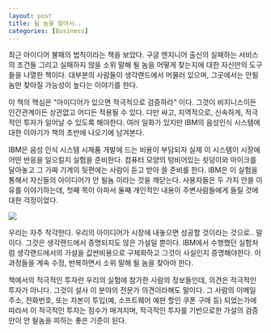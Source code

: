 ```yaml
---
layout: post
title: 될 놈을 찾아서..
categories: [Business]
---
```


최근 아이디어 불패의 법칙이라는 책을 보았다. 구글 엔지니어 출신의 실패하는 서비스의 조건들 그리고 실패하지 않을 소위 말해 될 놈을 어떻게 찾는지에 대한 자신만의 도구들을 나열한 책이다. 대부분의 사람들이 생각랜드에서 머물러 있으며, 그곳에서는 안될놈만 찾아질 가능성이 높다는 이야기를 한다.

이 책의 핵심은 "아이디어가 있으면 적극적으로 검증하라" 이다. 그것이 비지니스이든 인간관계이든 상관없고 어디든 적용될 수 있다. 다만 싸고, 지역적으로, 신속하게, 적극적인 투자가 일어날 수 있도록 해야한다. 여러 일화가 있지만 IBM의 음성인식 시스템에 대한 이야기가 책의 초반에 나오기에 남겨본다.

IBM은 음성 인식 시스템 시제품 개발에 드는 비용이 부담되자 실제 이 시스템이 시장에 어떤 반응을 일으킬지 실험을 준비한다. 컴퓨터 모양의 텅비어있는 쇳덩이와 마이크를 달아놓고 그 가짜 기계의 뒷편에는 사람이 듣고 받아 쓸 준비를 한다. IBM은 이 실험을 통해서 자신들의 아이디어가 안 될놈 이라는 것을 깨닫는다. 사용자들은 두 가지 안쓸 이유를 이야기하는데, 첫째 목이 아파서 둘째 개인적인 내용이 주변사람들에게 들릴 것에 대한 걱정이었다.

![](/my_thoughts/images/posts/the_right_it.png)

우리는 자주 착각한다. 우리의 아이디어가 시장에 내놓으면 성공할 것이라는 것으로.. 말이다. 그것은 생각랜드에서 증명되지도 않은 가설일 뿐이다. IBM에서 수행했던 실험처럼 생각랜드에서의 가설을 값싼비용으로 구체화하고 그것이 사실인지 증명해야한다. 이 과정들을 계속 수정, 반복하면서 소위 말해 될 놈을 찾아야 한다.

책에서의 적극적인 투자란 우리의 실험에 참가한 사람의 정보들인데, 의견은 적극적인 투자가 아니다. 그것이 설사 이 분야의 전문가 의견이라해도 말이다. 그 사람의 이메일 주소, 전화번호, 또는 자본이 투입(예, 소프트웨어 예판 할인 쿠폰 구매 등) 되었는가에 따라서 이 적극적인 투자는 점수가 매겨지며, 적극적인 투자를 기반으로한 가설의 검증만이 안 될놈을 피하는 좋은 기준이 된다.
